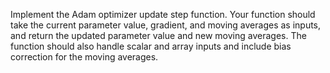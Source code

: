Implement the Adam optimizer update step function. Your function should take the current parameter value, gradient, and moving averages as inputs, and return the updated parameter value and new moving averages. The function should also handle scalar and array inputs and include bias correction for the moving averages.

